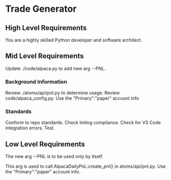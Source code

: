 # Trade Generator

## High Level Requirements

You are a highly skilled Python developer and software architect.

## Mid Level Requirements

Update ./code/alpaca.py to add new arg --PNL.

### Background Information

Review ./atoms/api/pnl.py to determine usage.
Review code/alpaca_config.py.  Use the "Primary":"paper" account info

### Standards
Conform to repo standards.
Check linting compliance.
Check for VS Code integration errors.
Test.

## Low Level Requirements

The new arg --PNL is to be used only by itself.

This arg is used to call AlpacaDailyPnL:create_pnl() in atoms/api/pnl.py. Use the "Primary":"paper" account info.